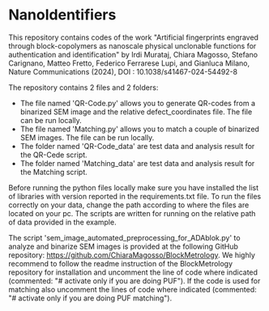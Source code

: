 # NanoIdentifiers

This repository contains codes of the work "Artificial fingerprints engraved through block-copolymers as nanoscale physical unclonable functions for authentication and identification" by 
Irdi Murataj, Chiara Magosso, Stefano Carignano, Matteo Fretto, Federico Ferrarese Lupi, and Gianluca Milano, Nature Communications (2024), DOI : 10.1038/s41467-024-54492-8

The repository contains 2 files and 2 folders:
- The file named 'QR-Code.py' allows you to generate QR-codes from a binarized SEM image and the relative defect_coordinates file. The file can be run locally.
- The file named 'Matching.py' allows you to match a couple of binarized SEM images. The file can be run locally.
- The folder named 'QR-Code_data' are test data and analysis result for the QR-Cede script.
- The folder named 'Matching_data' are test data and analysis result for the Matching script.

Before running the python files locally make sure you have installed the list of libraries with version reported in the requirements.txt file.
To run the files correctly on your data, change the path according to where the files are located on your pc. The scripts are written for running on the relative path of data provided in the example.

The script 'sem_image_automated_preprocessing_for_ADAblok.py' to analyze and binarize SEM images is provided at the following GitHub repository: https://github.com/ChiaraMagosso/BlockMetrology. 
We highly recommend to follow the readme instruction of the BlockMetrology repository for installation and uncomment the line of code where indicated (commented: "# activate only if you are doing PUF"). 
If the code is used for matching also uncomment the lines of code where indicated (commented: "# activate only if you are doing PUF matching").
